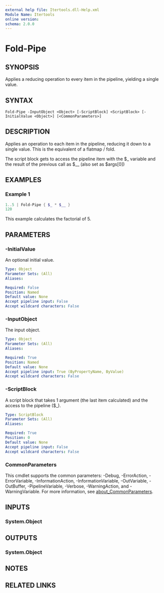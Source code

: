 ```yaml
---
external help file: Itertools.dll-Help.xml
Module Name: Itertools
online version:
schema: 2.0.0
---
```


# Fold-Pipe

## SYNOPSIS
Applies a reducing operation to every item in the pipeline, yielding a single value.

## SYNTAX

```
Fold-Pipe -InputObject <Object> [-ScriptBlock] <ScriptBlock> [-InitialValue <Object>] [<CommonParameters>]
```

## DESCRIPTION
Applies an operation to each item in the pipeline, reducing it down to a single value.
This is the equivalent of a flatmap / fold.

The script block gets to access the pipeline item with the $_ variable and the result of the previous call as $__ (also set as $args[0])

## EXAMPLES

### Example 1
```powershell
1..5 | Fold-Pipe { $_ * $__ }
120
```

This example calculates the factorial of 5.

## PARAMETERS

### -InitialValue
An optional initial value.

```yaml
Type: Object
Parameter Sets: (All)
Aliases:

Required: False
Position: Named
Default value: None
Accept pipeline input: False
Accept wildcard characters: False
```

### -InputObject
The input object.

```yaml
Type: Object
Parameter Sets: (All)
Aliases:

Required: True
Position: Named
Default value: None
Accept pipeline input: True (ByPropertyName, ByValue)
Accept wildcard characters: False
```

### -ScriptBlock
A script block that takes 1 argument (the last item calculated) and the access to the pipeline ($_).

```yaml
Type: ScriptBlock
Parameter Sets: (All)
Aliases:

Required: True
Position: 0
Default value: None
Accept pipeline input: False
Accept wildcard characters: False
```

### CommonParameters
This cmdlet supports the common parameters: -Debug, -ErrorAction, -ErrorVariable, -InformationAction, -InformationVariable, -OutVariable, -OutBuffer, -PipelineVariable, -Verbose, -WarningAction, and -WarningVariable. For more information, see [about_CommonParameters](http://go.microsoft.com/fwlink/?LinkID=113216).

## INPUTS

### System.Object

## OUTPUTS

### System.Object

## NOTES

## RELATED LINKS
